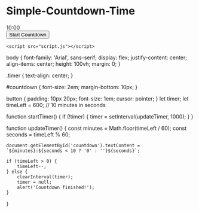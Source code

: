 # Simple-Countdown-Time
<!DOCTYPE html>
<html lang="en">
<head>
    <meta charset="UTF-8">
    <meta name="viewport" content="width=device-width, initial-scale=1.0">
    <title>Countdown Timer</title>
    <link rel="stylesheet" href="style.css">
</head>
<body>
    <div class="timer">
        <div id="countdown">10:00</div>
        <button onclick="startTimer()">Start Countdown</button>
    </div>

    <script src="script.js"></script>
</body>
</html>
body {
    font-family: 'Arial', sans-serif;
    display: flex;
    justify-content: center;
    align-items: center;
    height: 100vh;
    margin: 0;
}

.timer {
    text-align: center;
}

#countdown {
    font-size: 2em;
    margin-bottom: 10px;
}

button {
    padding: 10px 20px;
    font-size: 1em;
    cursor: pointer;
}
let timer;
let timeLeft = 600; // 10 minutes in seconds

function startTimer() {
    if (!timer) {
        timer = setInterval(updateTimer, 1000);
    }
}

function updateTimer() {
    const minutes = Math.floor(timeLeft / 60);
    const seconds = timeLeft % 60;

    document.getElementById('countdown').textContent = `${minutes}:${seconds < 10 ? '0' : ''}${seconds}`;

    if (timeLeft > 0) {
        timeLeft--;
    } else {
        clearInterval(timer);
        timer = null;
        alert('Countdown finished!');
    }
}
